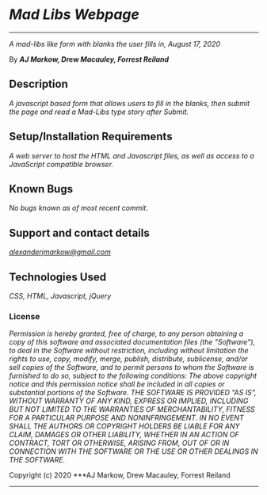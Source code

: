 # *Mad Libs Webpage*

* * *
*A mad-libs like form with blanks the user fills in, August 17, 2020*

By ***AJ Markow, Drew Macauley, Forrest Reiland***


## Description

*A javascript based form that allows users to fill in the blanks, then submit the page and read a Mad-Libs type story after Submit.*


## Setup/Installation Requirements

*A web server to host the HTML and Javascript files, as well as access to a JavaScript compatible browser.*


## Known Bugs

*No bugs known as of most recent commit.*

## Support and contact details

*alexanderjmarkow@gmail.com*


## Technologies Used

*CSS, HTML, Javascript, jQuery*

### License

*Permission is hereby granted, free of charge, to any person obtaining a copy of this software and associated documentation files (the "Software"), to deal in the Software without restriction, including without limitation the rights to use, copy, modify, merge, publish, distribute, sublicense, and/or sell copies of the Software, and to permit persons to whom the Software is furnished to do so, subject to the following conditions:  The above copyright notice and this permission notice shall be included in all copies or substantial portions of the Software.  THE SOFTWARE IS PROVIDED "AS IS", WITHOUT WARRANTY OF ANY KIND, EXPRESS OR IMPLIED, INCLUDING BUT NOT LIMITED TO THE WARRANTIES OF MERCHANTABILITY, FITNESS FOR A PARTICULAR PURPOSE AND NONINFRINGEMENT. IN NO EVENT SHALL THE AUTHORS OR COPYRIGHT HOLDERS BE LIABLE FOR ANY CLAIM, DAMAGES OR OTHER LIABILITY, WHETHER IN AN ACTION OF CONTRACT, TORT OR OTHERWISE, ARISING FROM, OUT OF OR IN CONNECTION WITH THE SOFTWARE OR THE USE OR OTHER DEALINGS IN THE SOFTWARE.*

Copyright (c) 2020 ***AJ Markow, Drew Macauley, Forrest Reiland


***

